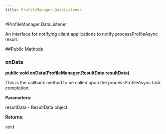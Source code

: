 ```yaml
---
title: ProfileManager.DataListener
---
```

#ProfileManager.DataListener

An interface for notifying client applications to notify processProfileAsync result.

 

##Public Methods

### onData

**public void onData(ProfileManager.ResultData resultData)**

This is the callback method to be called upon the processProfileAsync task completion.

**Parameters:**

resultData - ResultData object.

**Returns:**

void

